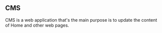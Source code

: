 ## CMS 

CMS is a web application that's the main purpose is to update the content of Home and other web pages.

